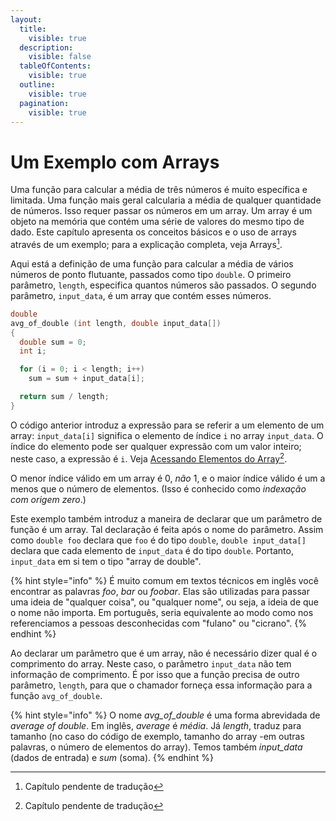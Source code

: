 ```yaml
---
layout:
  title:
    visible: true
  description:
    visible: false
  tableOfContents:
    visible: true
  outline:
    visible: true
  pagination:
    visible: true
---
```


# Um Exemplo com Arrays

Uma função para calcular a média de três números é muito específica e limitada. Uma função mais geral calcularia a média de qualquer quantidade de números. Isso requer passar os números em um array. Um array é um objeto na memória que contém uma série de valores do mesmo tipo de dado. Este capítulo apresenta os conceitos básicos e o uso de arrays através de um exemplo; para a explicação completa, veja Arrays[^1].

Aqui está a definição de uma função para calcular a média de vários números de ponto flutuante, passados como tipo `double`. O primeiro parâmetro, `length`, especifica quantos números são passados. O segundo parâmetro, `input_data`, é um array que contém esses números.

```c
double
avg_of_double (int length, double input_data[])
{
  double sum = 0;
  int i;

  for (i = 0; i < length; i++)
    sum = sum + input_data[i];

  return sum / length;
}
```

O código anterior introduz a expressão para se referir a um elemento de um array: `input_data[i]` significa o elemento de índice `i` no array `input_data`. O índice do elemento pode ser qualquer expressão com um valor inteiro; neste caso, a expressão é `i`. Veja [Acessando Elementos do Array](#user-content-fn-2)[^2].

O menor índice válido em um array é 0, _não_ 1, e o maior índice válido é um a menos que o número de elementos. (Isso é conhecido como _indexação com origem zero_.)

Este exemplo também introduz a maneira de declarar que um parâmetro de função é um array. Tal  declaração é feita após o nome do parâmetro. Assim como `double foo` declara que `foo` é do tipo `double`, `double input_data[]` declara que cada elemento de `input_data` é do tipo `double`. Portanto, `input_data` em si tem o tipo "array de double".

{% hint style="info" %}
É muito comum em textos técnicos em inglês você encontrar as palavras _foo_, _bar_ ou _foobar_. Elas são utilizadas para passar uma ideia de "qualquer coisa", ou "qualquer nome", ou seja, a ideia de que o nome não importa. Em português, seria equivalente ao modo como nos referenciamos a pessoas desconhecidas com "fulano" ou "cicrano".
{% endhint %}

Ao declarar um parâmetro que é um array, não é necessário dizer qual é o comprimento do array. Neste caso, o parâmetro `input_data` não tem informação de comprimento. É por isso que a função precisa de outro parâmetro, `length`, para que o chamador forneça essa informação para a função `avg_of_double`.

{% hint style="info" %}
O nome _avg\_of\_double_ é uma forma abrevidada de _average of double_. Em inglês, _average_ é _média_. Já _length_, traduz para tamanho (no caso do código de exemplo, tamanho do array -em outras palavras, o número de elementos do array). Temos também _input\_data_ (dados de entrada) e _sum_ (soma).
{% endhint %}

[^1]: Capítulo pendente de tradução

[^2]: Capítulo pendente de tradução
